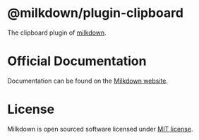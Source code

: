 # @milkdown/plugin-clipboard

The clipboard plugin of [milkdown](https://milkdown.dev/).

# Official Documentation

Documentation can be found on the [Milkdown website](https://milkdown.dev/plugin-clipboard).

# License

Milkdown is open sourced software licensed under [MIT license](https://github.com/Saul-Mirone/milkdown/blob/main/LICENSE).
